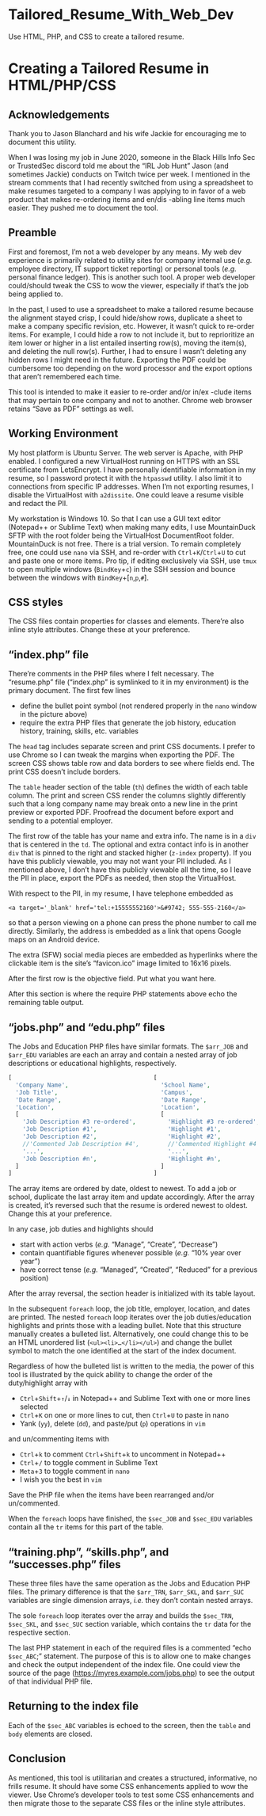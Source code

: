 # Tailored_Resume_With_Web_Dev
Use HTML, PHP, and CSS to create a tailored resume.

# Creating a Tailored Resume in HTML/PHP/CSS

## Acknowledgements

Thank you to Jason Blanchard and his wife Jackie for encouraging me to document this utility.

When I was losing my job in June 2020, someone in the Black Hills Info Sec or TrustedSec discord told me about the “IRL Job Hunt” Jason (and sometimes Jackie) conducts on Twitch twice per week. I mentioned in the stream comments that I had recently switched from using a spreadsheet to make resumes targeted to a company I was applying to in favor of a web product that makes re-ordering items and en/dis -abling line items much easier. They pushed me to document the tool.

## Preamble

First and foremost, I’m not a web developer by any means. My web dev experience is primarily related to utility sites for company internal use (*e.g.* employee directory, IT support ticket reporting) or personal tools (*e.g.* personal finance ledger). This is another such tool. A proper web developer could/should tweak the CSS to wow the viewer, especially if that’s the job being applied to.

In the past, I used to use a spreadsheet to make a tailored resume because the alignment stayed crisp, I could hide/show rows, duplicate a sheet to make a company specific revision, etc. However, it wasn’t quick to re-order items. For example, I could hide a row to not include it, but to reprioritize an item lower or higher in a list entailed inserting row(s), moving the item(s), and deleting the null row(s). Further, I had to ensure I wasn’t deleting any hidden rows I might need in the future. Exporting the PDF could be cumbersome too depending on the word processor and the export options that aren’t remembered each time.

This tool is intended to make it easier to re-order and/or in/ex -clude  items that may pertain to one company and not to another. Chrome web browser retains “Save as PDF” settings as well. 

## Working Environment

My host platform is Ubuntu Server. The web server is Apache, with PHP enabled. I configured a new VirtualHost running on HTTPS with an SSL certificate from LetsEncrypt. I have personally identifiable information in my resume, so I password protect it with the `htpasswd` utility. I also limit it to connections from specific IP addresses. When I’m not exporting resumes, I disable the VirtualHost with `a2dissite`. One could leave a resume visible and redact the PII.

My workstation is Windows 10. So that I can use a GUI text editor (Notepad++ or Sublime Text) when making many edits, I use MountainDuck SFTP with the root folder being the VirtualHost DocumentRoot folder. MountainDuck is not free. There is a trial version. To remain completely free, one could use `nano` via SSH, and re-order with `Ctrl`+`K`/`Ctrl`+`U` to cut and paste one or more items. Pro tip, if editing exclusively via SSH, use `tmux` to open multiple windows (`BindKey`+`c`) in the SSH session and bounce between the windows with `BindKey`+[`n`,`p`,`#`].
  
## CSS styles

The CSS files contain properties for classes and elements. There’re also inline style attributes. Change these at your preference.

## “index.php” file

There’re comments in the PHP files where I felt necessary. The “resume.php” file (“index.php” is symlinked to it in my environment) is the primary document. The first few lines
- define the bullet point symbol (not rendered properly in the `nano` window in the picture above)
- require the extra PHP files that generate the job history, education history, training, skills, etc. variables

The `head` tag includes separate screen and print CSS documents. I prefer to use Chrome so I can tweak the margins when exporting the PDF. The screen CSS shows table row and data borders to see where fields end. The print CSS doesn’t include borders.

The `table` header section of the table (`th`) defines the width of each table column. The print and screen CSS render the columns slightly differently such that a long company name may break onto a new line in the print preview or exported PDF. Proofread the document before export and sending to a potential employer.

The first row of the table has your name and extra info. The name is in a `div` that is centered in the `td`. The optional and extra contact info is in another `div` that is pinned to the right and stacked higher (`z-index` property). If you have this publicly viewable, you may not want your PII included. As I mentioned above, I don’t have this publicly viewable all the time, so I leave the PII in place, export the PDFs as needed, then stop the VirtualHost.

With respect to the PII, in my resume, I have telephone embedded as

`<a target='_blank' href='tel:+15555552160'>&#9742; 555-555-2160</a>`

so that a person viewing on a phone can press the phone number to call me directly. Similarly, the address is embedded as a link that opens Google maps on an Android device.

The extra (SFW) social media pieces are embedded as hyperlinks where the clickable item is the site’s “favicon.ico” image limited to 16x16 pixels.

After the first row is the objective field. Put what you want here.

After this section is where the require PHP statements above echo the remaining table output.

## “jobs.php” and “edu.php” files

The Jobs and Education PHP files have similar formats. The `$arr_JOB` and `$arr_EDU` variables are each an array and contain a nested array of job descriptions or educational highlights, respectively. 

```php
[                                        [                           
  'Company Name',                          'School Name',              
  'Job Title',                             'Campus',                   
  'Date Range',                            'Date Range',               
  'Location',                              'Location',                 
  [                                        [                           
    'Job Description #3 re-ordered',         'Highlight #3 re-ordered',  
    'Job Description #1',                    'Highlight #1',             
    'Job Description #2',                    'Highlight #2',             
    //'Commented Job Description #4',        //'Commented Highlight #4', 
    '...',                                   '...',                      
    'Job Description #n',                    'Highlight #n',             
  ]                                        ]                           
]                                        ]                           
```

The array items are ordered by date, oldest to newest. To add a job or school, duplicate the last array item and update accordingly. After the array is created, it’s reversed such that the resume is ordered newest to oldest. Change this at your preference.

In any case, job duties and highlights should
- start with action verbs (*e.g.* “Manage”, “Create”, “Decrease”)
- contain quantifiable figures whenever possible (*e.g.* “10% year over year”)
- have correct tense (*e.g.* “Managed”, “Created”, “Reduced” for a previous position)

After the array reversal, the section header is initialized with its table layout.

In the subsequent `foreach` loop, the job title, employer, location, and dates are printed. The nested `foreach` loop iterates over the job duties/education highlights and prints those with a leading bullet. Note that this structure manually creates a bulleted list. Alternatively, one could change this to be an HTML unordered list (`<ul><li>…</li></ul>`) and change the bullet symbol to match the one identified at the start of the index document. 

Regardless of how the bulleted list is written to the media, the power of this tool is illustrated by the quick ability to change the order of the duty/highlight array with 
- `Ctrl`+`Shift`+`↑`/`↓` in Notepad++ and Sublime Text with one or more lines selected
- `Ctrl`+`K` on one or more lines to cut, then `Ctrl`+`U` to paste in nano
- Yank (`yy`), delete (`dd`), and paste/put (`p`) operations in `vim`

and un/commenting items with
- `Ctrl`+`k` to comment `Ctrl`+`Shift`+`k` to uncomment in Notepad++
- `Ctrl`+`/` to toggle comment in Sublime Text
- `Meta`+`3` to toggle comment in `nano`
- I wish you the best in `vim`

Save the PHP file when the items have been rearranged and/or un/commented.

When the `foreach` loops have finished, the `$sec_JOB` and `$sec_EDU` variables contain all the `tr` items for this part of the table.

## “training.php”, “skills.php”, and “successes.php” files

These three files have the same operation as the Jobs and Education PHP files. The primary difference is that the `$arr_TRN`, `$arr_SKL`, and `$arr_SUC` variables are single dimension arrays, *i.e.* they don’t contain nested arrays.

The sole `foreach` loop iterates over the array and builds the `$sec_TRN`, `$sec_SKL`, and `$sec_SUC` section variable, which contains the `tr` data for the respective section.

The last PHP statement in each of the required files is a commented “echo `$sec_ABC`;” statement. The purpose of this is to allow one to make changes and check the output independent of the index file. One could view the source of the page (https://myres.example.com/jobs.php) to see the output of that individual PHP file.

## Returning to the index file

Each of the `$sec_ABC` variables is echoed to the screen, then the `table` and `body` elements are closed.

## Conclusion

As mentioned, this tool is utilitarian and creates a structured, informative, no frills resume. It should have some CSS enhancements applied to wow the viewer. Use Chrome’s developer tools to test some CSS enhancements and then migrate those to the separate CSS files or the inline style attributes.

